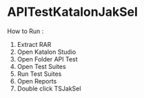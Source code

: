 # APITestKatalonJakSel

How to Run :
1. Extract RAR
2. Open Katalon Studio
3. Open Folder API Test
4. Open Test Suites
5. Run Test Suites
6. Open Reports
7. Double click TSJakSel
